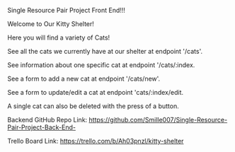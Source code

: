 Single Resource Pair Project Front End!!!

Welcome to Our Kitty Shelter!

Here you will find a variety of Cats!

See all the cats we currently have at our shelter at endpoint '/cats'.

See information about one specific cat at endpoint '/cats/:index.

See a form to add a new cat at endpoint '/cats/new'.

See a form to update/edit a cat at endpoint 'cats/:index/edit.

A single cat can also be deleted with the press of a button.

Backend GitHub Repo Link: https://github.com/Smille007/Single-Resource-Pair-Project-Back-End-

Trello Board Link: https://trello.com/b/Ah03pnzl/kitty-shelter
